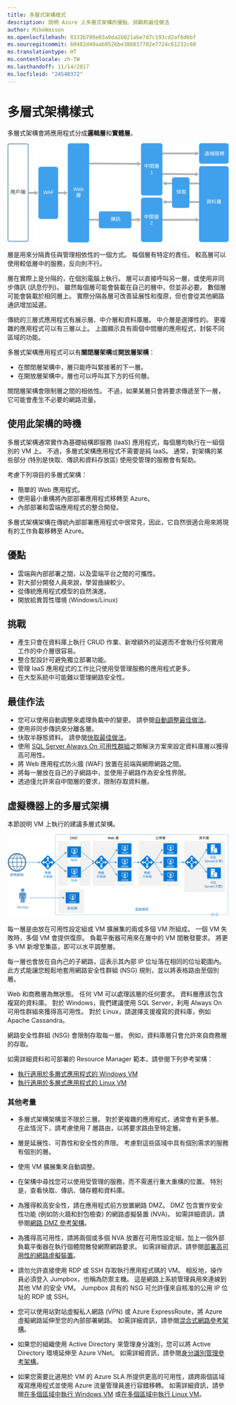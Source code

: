 ```yaml
---
title: 多層式架構樣式
description: 說明 Azure 上多層式架構的優點、挑戰和最佳做法
author: MikeWasson
ms.openlocfilehash: 8333b789e03a9da2b021abe7d7c193cd2af8d6bf
ms.sourcegitcommit: b0482d49aab0526be386837702e7724c61232c60
ms.translationtype: HT
ms.contentlocale: zh-TW
ms.lasthandoff: 11/14/2017
ms.locfileid: "24540372"
---
```

# <a name="n-tier-architecture-style"></a>多層式架構樣式

多層式架構會將應用程式分成**邏輯層**和**實體層**。 

![](./images/n-tier-logical.svg)

層是用來分隔責任與管理相依性的一個方式。 每個層有特定的責任。 較高層可以使用較低層中的服務，反向則不行。 

層在實際上是分隔的，在個別電腦上執行。 層可以直接呼叫另一層，或使用非同步傳訊 (訊息佇列)。 雖然每個層可能會裝載在自己的層中，但並非必要。 數個層可能會裝載於相同層上。 實際分隔各層可改善延展性和復原，但也會從其他網路通訊增加延遲。 

傳統的三層式應用程式有展示層、中介層和資料庫層。 中介層是選擇性的。 更複雜的應用程式可以有三層以上。 上圖顯示具有兩個中間層的應用程式，封裝不同區域的功能。 

多層式架構應用程式可以有**關閉層架構**或**開放層架構**：

- 在關閉層架構中，層只能呼叫緊接著的下一層。 
- 在開放層架構中，層也可以呼叫其下方的任何層。 

關閉層架構會限制層之間的相依性。 不過，如果某層只會將要求傳遞至下一層，它可能會產生不必要的網路流量。 

## <a name="when-to-use-this-architecture"></a>使用此架構的時機

多層式架構通常實作為基礎結構即服務 (IaaS) 應用程式，每個層均執行在一組個別的 VM 上。 不過，多層式架構應用程式不需要是純 IaaS。 通常，對架構的某些部分 (特別是快取、傳訊和資料存放區) 使用受管理的服務會有幫助。

考慮下列項目的多層式架構：

- 簡單的 Web 應用程式。 
- 使用最小重構將內部部署應用程式移轉至 Azure。
- 內部部署和雲端應用程式的整合開發。

多層式架構架構在傳統內部部署應用程式中很常見，因此，它自然很適合用來將現有的工作負載移轉至 Azure。

## <a name="benefits"></a>優點

- 雲端與內部部署之間，以及雲端平台之間的可攜性。
- 對大部分開發人員來說，學習曲線較少。
- 從傳統應用程式模型的自然演進。
- 開放給異質性環境 (Windows/Linux)

## <a name="challenges"></a>挑戰

- 產生只會在資料庫上執行 CRUD 作業、新增額外的延遲而不會執行任何實用工作的中介層很容易。 
- 整合型設計可避免獨立部署功能。
- 管理 IaaS 應用程式的工作比只使用受管理服務的應用程式更多。 
- 在大型系統中可能難以管理網路安全性。

## <a name="best-practices"></a>最佳作法

- 您可以使用自動調整來處理負載中的變更。 請參閱[自動調整最佳做法][autoscaling]。
- 使用非同步傳訊來分離各層。
- 快取半靜態資料。 請參閱[快取最佳做法][caching]。
- 使用 [SQL Server Always On 可用性群組][sql-always-on]之類解決方案來設定資料庫層以獲得高可用性。
- 將 Web 應用程式防火牆 (WAF) 放置在前端與網際網路之間。
- 將每一層放在自己的子網路中，並使用子網路作為安全性界限。 
- 透過僅允許來自中間層的要求，限制存取資料層。

## <a name="n-tier-architecture-on-virtual-machines"></a>虛擬機器上的多層式架構

本節說明 VM 上執行的建議多層式架構。 

![](./images/n-tier-physical.png)

每一層是由放在可用性設定組或 VM 擴展集的兩或多個 VM 所組成。 一個 VM 失敗時，多個 VM 會提供復原。 負載平衡器可用來在層中的 VM 間散發要求。 將更多 VM 新增至集區，即可以水平調整層。 

每一層也會放在自內己的子網路，這表示其內部 IP 位址落在相同的位址範圍內。 此方式能讓您輕鬆地套用網路安全性群組 (NSG) 規則，並以將表格路由至個別層。

Web 和商務層為無狀態。 任何 VM 可以處理該層的任何要求。 資料層應該包含複寫的資料庫。 對於 Windows，我們建議使用 SQL Server，利用 Always On 可用性群組來獲得高可用性。 對於 Linux，請選擇支援複寫的資料庫，例如 Apache Cassandra。 

網路安全性群組 (NSG) 會限制存取每一層。 例如，資料庫層只會允許來自商務層的存取。

如需詳細資料和可部署的 Resource Manager 範本，請參閱下列參考架構：

- [執行適用於多層式應用程式的 Windows VM][n-tier-windows]
- [執行適用於多層式應用程式的 Linux VM][n-tier-linux]

### <a name="additional-considerations"></a>其他考量

- 多層式架構架構並不限於三層。 對於更複雜的應用程式，通常會有更多層。 在此情況下，請考慮使用 7 層路由，以將要求路由至特定層。

- 層是延展性、可靠性和安全性的界限。 考慮對這些區域中具有個別需求的服務有個別的層。

- 使用 VM 擴展集來自動調整。

- 在架構中尋找您可以使用受管理的服務，而不需進行重大重構的位置。 特別是，查看快取、傳訊、儲存體和資料庫。 

- 為獲得較高安全性，請在應用程式前方放置網路 DMZ。 DMZ 包含實作安全性功能 (例如防火牆和封包檢查) 的網路虛擬裝置 (NVA)。 如需詳細資訊，請參閱[網路 DMZ 參考架構][dmz]。

- 為獲得高可用性，請將兩個或多個 NVA 放置在可用性設定組，加上一個外部負載平衡器在執行個體間散發網際網路要求。 如需詳細資訊，請參閱[部署高可用性的網路虛擬裝置][ha-nva]。

- 請勿允許直接使用 RDP 或 SSH 存取執行應用程式碼的 VM。 相反地，操作員必須登入 Jumpbox，也稱為防禦主機。 這是網路上系統管理員用來連線到其他 VM 的安全 VM。 Jumpbox 具有的 NSG 可允許僅來自核准的公用 IP 位址的 RDP 或 SSH。

- 您可以使用站對站虛擬私人網路 (VPN) 或 Azure ExpressRoute，將 Azure 虛擬網路延伸至您的內部部署網路。 如需詳細資訊，請參閱[混合式網路參考架構][hybrid-network]。

- 如果您的組織使用 Active Directory 來管理身分識別，您可以將 Active Directory 環境延伸至 Azure VNet。 如需詳細資訊，請參閱[身分識別管理參考架構][identity]。

- 如果您需要比適用於 VM 的 Azure SLA 所提供更高的可用性，請跨兩個區域複寫應用程式並使用 Azure 流量管理員進行容錯移轉。 如需詳細資訊，請參閱[在多個區域中執行 Windows VM][multiregion-windows] 或[在多個區域中執行 Linux VM][multiregion-linux]。

[autoscaling]: ../../best-practices/auto-scaling.md
[caching]: ../../best-practices/caching.md
[dmz]: ../../reference-architectures/dmz/index.md
[ha-nva]: ../../reference-architectures/dmz/nva-ha.md
[hybrid-network]: ../../reference-architectures/hybrid-networking/index.md
[identity]: ../../reference-architectures/identity/index.md
[multiregion-linux]: ../../reference-architectures/virtual-machines-linux/multi-region-application.md
[multiregion-windows]: ../../reference-architectures/virtual-machines-windows/multi-region-application.md
[n-tier-linux]: ../../reference-architectures/virtual-machines-linux/n-tier.md
[n-tier-windows]: ../../reference-architectures/virtual-machines-windows/n-tier.md
[sql-always-on]: /sql/database-engine/availability-groups/windows/always-on-availability-groups-sql-server